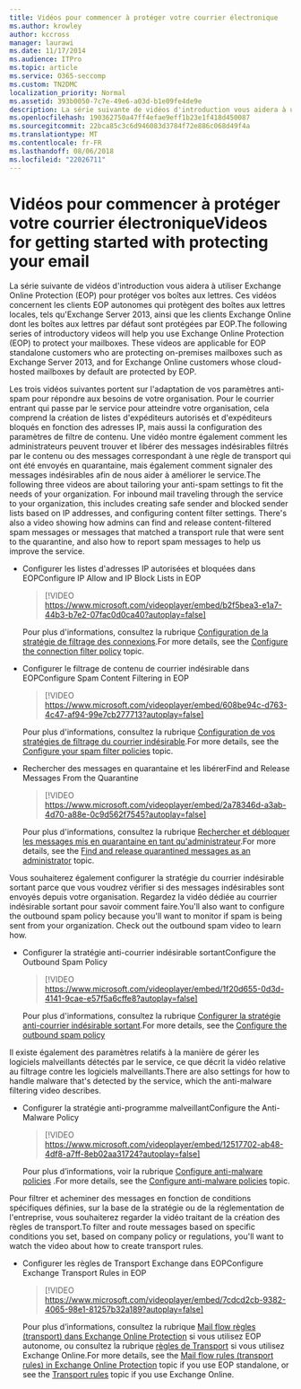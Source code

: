 ```yaml
---
title: Vidéos pour commencer à protéger votre courrier électronique
ms.author: krowley
author: kccross
manager: laurawi
ms.date: 11/17/2014
ms.audience: ITPro
ms.topic: article
ms.service: O365-seccomp
ms.custom: TN2DMC
localization_priority: Normal
ms.assetid: 393b0050-7c7e-49e6-a03d-b1e09fe4de9e
description: La série suivante de vidéos d'introduction vous aidera à utiliser Exchange Online Protection (EOP) pour protéger vos boîtes aux lettres. Ces vidéos concernent les clients EOP autonomes qui protègent des boîtes aux lettres locales, tels qu'Exchange Server 2013, ainsi que les clients Exchange Online dont les boîtes aux lettres par défaut sont protégées par EOP.
ms.openlocfilehash: 190362750a47ff4efae9eff1b23e1f418d450087
ms.sourcegitcommit: 22bca85c3c6d946083d3784f72e886c068d49f4a
ms.translationtype: MT
ms.contentlocale: fr-FR
ms.lasthandoff: 08/06/2018
ms.locfileid: "22026711"
---
```

# <a name="videos-for-getting-started-with-protecting-your-email"></a><span data-ttu-id="8fcfe-104">Vidéos pour commencer à protéger votre courrier électronique</span><span class="sxs-lookup"><span data-stu-id="8fcfe-104">Videos for getting started with protecting your email</span></span>

<span data-ttu-id="8fcfe-p102">La série suivante de vidéos d'introduction vous aidera à utiliser Exchange Online Protection (EOP) pour protéger vos boîtes aux lettres. Ces vidéos concernent les clients EOP autonomes qui protègent des boîtes aux lettres locales, tels qu'Exchange Server 2013, ainsi que les clients Exchange Online dont les boîtes aux lettres par défaut sont protégées par EOP.</span><span class="sxs-lookup"><span data-stu-id="8fcfe-p102">The following series of introductory videos will help you use Exchange Online Protection (EOP) to protect your mailboxes. These videos are applicable for EOP standalone customers who are protecting on-premises mailboxes such as Exchange Server 2013, and for Exchange Online customers whose cloud-hosted mailboxes by default are protected by EOP.</span></span> 
  
<span data-ttu-id="8fcfe-p103">Les trois vidéos suivantes portent sur l'adaptation de vos paramètres anti-spam pour répondre aux besoins de votre organisation. Pour le courrier entrant qui passe par le service pour atteindre votre organisation, cela comprend la création de listes d'expéditeurs autorisés et d'expéditeurs bloqués en fonction des adresses IP, mais aussi la configuration des paramètres de filtre de contenu. Une vidéo montre également comment les administrateurs peuvent trouver et libérer des messages indésirables filtrés par le contenu ou des messages correspondant à une règle de transport qui ont été envoyés en quarantaine, mais également comment signaler des messages indésirables afin de nous aider à améliorer le service.</span><span class="sxs-lookup"><span data-stu-id="8fcfe-p103">The following three videos are about tailoring your anti-spam settings to fit the needs of your organization. For inbound mail traveling through the service to your organization, this includes creating safe sender and blocked sender lists based on IP addresses, and configuring content filter settings. There's also a video showing how admins can find and release content-filtered spam messages or messages that matched a transport rule that were sent to the quarantine, and also how to report spam messages to help us improve the service.</span></span>
  
- <span data-ttu-id="8fcfe-110">Configurer les listes d'adresses IP autorisées et bloquées dans EOP</span><span class="sxs-lookup"><span data-stu-id="8fcfe-110">Configure IP Allow and IP Block Lists in EOP</span></span>
    > [!VIDEO https://www.microsoft.com/videoplayer/embed/b2f5bea3-e1a7-44b3-b7e2-07fac0d0ca40?autoplay=false]
  
    <span data-ttu-id="8fcfe-111">Pour plus d'informations, consultez la rubrique [Configuration de la stratégie de filtrage des connexions](configure-the-connection-filter-policy.md).</span><span class="sxs-lookup"><span data-stu-id="8fcfe-111">For more details, see the [Configure the connection filter policy](configure-the-connection-filter-policy.md) topic.</span></span> 
    
- <span data-ttu-id="8fcfe-112">Configurer le filtrage de contenu de courrier indésirable dans EOP</span><span class="sxs-lookup"><span data-stu-id="8fcfe-112">Configure Spam Content Filtering in EOP</span></span>
    > [!VIDEO https://www.microsoft.com/videoplayer/embed/608be94c-d763-4c47-af94-99e7cb277713?autoplay=false]
  
    <span data-ttu-id="8fcfe-113">Pour plus d'informations, consultez la rubrique [Configuration de vos stratégies de filtrage du courrier indésirable](configure-your-spam-filter-policies.md).</span><span class="sxs-lookup"><span data-stu-id="8fcfe-113">For more details, see the [Configure your spam filter policies](configure-your-spam-filter-policies.md) topic.</span></span> 
    
- <span data-ttu-id="8fcfe-114">Rechercher des messages en quarantaine et les libérer</span><span class="sxs-lookup"><span data-stu-id="8fcfe-114">Find and Release Messages From the Quarantine</span></span>
    > [!VIDEO https://www.microsoft.com/videoplayer/embed/2a78346d-a3ab-4d70-a88e-0c9d562f7545?autoplay=false]
  
    <span data-ttu-id="8fcfe-115">Pour plus d'informations, consultez la rubrique [Rechercher et débloquer les messages mis en quarantaine en tant qu'administrateur](find-and-release-quarantined-messages-as-an-administrator.md).</span><span class="sxs-lookup"><span data-stu-id="8fcfe-115">For more details, see the [Find and release quarantined messages as an administrator](find-and-release-quarantined-messages-as-an-administrator.md) topic.</span></span> 
    
<span data-ttu-id="8fcfe-p104">Vous souhaiterez également configurer la stratégie du courrier indésirable sortant parce que vous voudrez vérifier si des messages indésirables sont envoyés depuis votre organisation. Regardez la vidéo dédiée au courrier indésirable sortant pour savoir comment faire.</span><span class="sxs-lookup"><span data-stu-id="8fcfe-p104">You'll also want to configure the outbound spam policy because you'll want to monitor if spam is being sent from your organization. Check out the outbound spam video to learn how.</span></span>
  
- <span data-ttu-id="8fcfe-118">Configurer la stratégie anti-courrier indésirable sortant</span><span class="sxs-lookup"><span data-stu-id="8fcfe-118">Configure the Outbound Spam Policy</span></span>
    > [!VIDEO https://www.microsoft.com/videoplayer/embed/1f20d655-0d3d-4141-9cae-e57f5a6cffe8?autoplay=false]
  
    <span data-ttu-id="8fcfe-119">Pour plus d'informations, consultez la rubrique [Configurer la stratégie anti-courrier indésirable sortant](configure-the-outbound-spam-policy.md).</span><span class="sxs-lookup"><span data-stu-id="8fcfe-119">For more details, see the [Configure the outbound spam policy](configure-the-outbound-spam-policy.md)</span></span>
    
<span data-ttu-id="8fcfe-120">Il existe également des paramètres relatifs à la manière de gérer les logiciels malveillants détectés par le service, ce que décrit la vidéo relative au filtrage contre les logiciels malveillants.</span><span class="sxs-lookup"><span data-stu-id="8fcfe-120">There are also settings for how to handle malware that's detected by the service, which the anti-malware filtering video describes.</span></span>
  
- <span data-ttu-id="8fcfe-121">Configurer la stratégie anti-programme malveillant</span><span class="sxs-lookup"><span data-stu-id="8fcfe-121">Configure the Anti-Malware Policy</span></span>
    > [!VIDEO https://www.microsoft.com/videoplayer/embed/12517702-ab48-4df8-a7ff-8eb02aa31724?autoplay=false]
  
    <span data-ttu-id="8fcfe-122">Pour plus d’informations, voir la rubrique [Configure anti-malware policies](configure-anti-malware-policies.md) .</span><span class="sxs-lookup"><span data-stu-id="8fcfe-122">For more details, see the [Configure anti-malware policies](configure-anti-malware-policies.md) topic.</span></span> 
    
<span data-ttu-id="8fcfe-123">Pour filtrer et acheminer des messages en fonction de conditions spécifiques définies, sur la base de la stratégie ou de la réglementation de l'entreprise, vous souhaiterez regarder la vidéo traitant de la création des règles de transport.</span><span class="sxs-lookup"><span data-stu-id="8fcfe-123">To filter and route messages based on specific conditions you set, based on company policy or regulations, you'll want to watch the video about how to create transport rules.</span></span>
  
- <span data-ttu-id="8fcfe-124">Configurer les règles de Transport Exchange dans EOP</span><span class="sxs-lookup"><span data-stu-id="8fcfe-124">Configure Exchange Transport Rules in EOP</span></span>
    > [!VIDEO https://www.microsoft.com/videoplayer/embed/7cdcd2cb-9382-4065-98e1-81257b32a189?autoplay=false]
  
    <span data-ttu-id="8fcfe-125">Pour plus d’informations, consultez la rubrique [Mail flow règles (transport) dans Exchange Online Protection](eop/mail-flow-rules-transport-rules-0.md) si vous utilisez EOP autonome, ou consultez la rubrique [règles de Transport](http://technet.microsoft.com/library/743bd525-0ca2-426d-b76c-b4a052bc8886.aspx) si vous utilisez Exchange Online.</span><span class="sxs-lookup"><span data-stu-id="8fcfe-125">For more details, see the [Mail flow rules (transport rules) in Exchange Online Protection](eop/mail-flow-rules-transport-rules-0.md) topic if you use EOP standalone, or see the [Transport rules](http://technet.microsoft.com/library/743bd525-0ca2-426d-b76c-b4a052bc8886.aspx) topic if you use Exchange Online.</span></span> 
    

